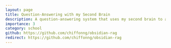 ```yaml
---
layout: page
title: Question-Answering with my Second Brain
description: A question-answering system that uses my second brain to answer questions.
importance: 3
category: school
github: https://github.com/chiffonng/obsidian-rag
redirect: https://github.com/chiffonng/obsidian-rag
---
```

